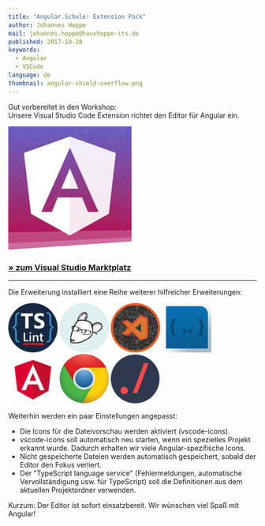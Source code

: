 ```yaml
---
title: "Angular.Schule: Extension Pack"
author: Johannes Hoppe
mail: johannes.hoppe@haushoppe-its.de
published: 2017-10-28
keywords:
  - Angular
  - VSCode
language: de
thumbnail: angular-shield-overflow.png
---
```


Gut vorbereitet in den Workshop:  
Unsere Visual Studio Code Extension richtet den Editor für Angular ein.

[![Logo](angular-shield.png)](https://marketplace.visualstudio.com/items?itemName=angular-schule.angular-schule-extension-pack)

### [&raquo; zum Visual Studio Marktplatz](https://marketplace.visualstudio.com/items?itemName=angular-schule.angular-schule-extension-pack)

---

Die Erweiterung installiert eine Reihe weiterer hilfreicher Erweiterungen:

[<img src="extensions/tslint.png" width="100">](https://marketplace.visualstudio.com/items?itemName=eg2.tslint) 
[<img src="extensions/EditorConfig.png" width="100">](https://marketplace.visualstudio.com/items?itemName=EditorConfig.EditorConfig) 
[<img src="extensions/vscode-icons.png" width="100">](https://marketplace.visualstudio.com/items?itemName=robertohuertasm.vscode-icons) 
[<img src="extensions/autoimport.png" width="100">](https://marketplace.visualstudio.com/items?itemName=steoates.autoimport) 
[<img src="extensions/language-service.png" width="100">](https://marketplace.visualstudio.com/items?itemName=Angular.ng-template) 
[<img src="extensions/vscode-chrome-debug.png" width="100">](https://marketplace.visualstudio.com/items?itemName=msjsdiag.debugger-for-chrome) 
[<img src="extensions/path-intellisense.png" width="100">](https://marketplace.visualstudio.com/items?itemName=christian-kohler.path-intellisense)

Weiterhin werden ein paar Einstellungen angepasst:

* Die Icons für die Dateivorschau werden aktiviert (vscode-icons).
* vscode-icons soll automatisch neu starten, wenn ein spezielles Projekt erkannt wurde. Dadurch erhalten wir viele Angular-spezifische Icons.
* Nicht gespeicherte Dateien werden automatisch gespeichert, sobald der Editor den Fokus verliert.
* Der "TypeScript language service" (Fehlermeldungen, automatische Vervollständigung usw. für TypeScript) soll die Definitionen aus dem aktuellen Projektordner verwenden.  



Kurzum: Der Editor ist sofort einsatzbereit.
Wir wünschen viel Spaß mit Angular! 
